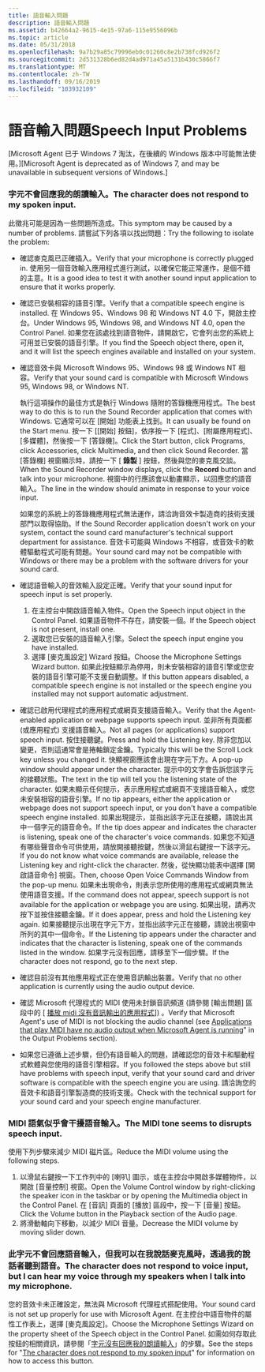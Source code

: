 ```yaml
---
title: 語音輸入問題
description: 語音輸入問題
ms.assetid: b42664a2-9615-4e15-97a6-115e9556096b
ms.topic: article
ms.date: 05/31/2018
ms.openlocfilehash: 9a7b29a85c79996eb0c01260c8e2b738fcd926f2
ms.sourcegitcommit: 2d531328b6ed82d4ad971a45a5131b430c5866f7
ms.translationtype: MT
ms.contentlocale: zh-TW
ms.lasthandoff: 09/16/2019
ms.locfileid: "103932109"
---
```

# <a name="speech-input-problems"></a><span data-ttu-id="b2462-103">語音輸入問題</span><span class="sxs-lookup"><span data-stu-id="b2462-103">Speech Input Problems</span></span>

<span data-ttu-id="b2462-104">\[Microsoft Agent 已于 Windows 7 淘汰，在後續的 Windows 版本中可能無法使用。\]</span><span class="sxs-lookup"><span data-stu-id="b2462-104">\[Microsoft Agent is deprecated as of Windows 7, and may be unavailable in subsequent versions of Windows.\]</span></span>

### <a name="the-character-does-not-respond-to-my-spoken-input"></a><span data-ttu-id="b2462-105">字元不會回應我的朗讀輸入。</span><span class="sxs-lookup"><span data-stu-id="b2462-105">The character does not respond to my spoken input.</span></span>

<span data-ttu-id="b2462-106">此徵兆可能是因為一些問題所造成。</span><span class="sxs-lookup"><span data-stu-id="b2462-106">This symptom may be caused by a number of problems.</span></span> <span data-ttu-id="b2462-107">請嘗試下列各項以找出問題：</span><span class="sxs-lookup"><span data-stu-id="b2462-107">Try the following to isolate the problem:</span></span>

-   <span data-ttu-id="b2462-108">確認麥克風已正確插入。</span><span class="sxs-lookup"><span data-stu-id="b2462-108">Verify that your microphone is correctly plugged in.</span></span> <span data-ttu-id="b2462-109">使用另一個音效輸入應用程式進行測試，以確保它能正常運作，是個不錯的主意。</span><span class="sxs-lookup"><span data-stu-id="b2462-109">It is a good idea to test it with another sound input application to ensure that it works properly.</span></span>
-   <span data-ttu-id="b2462-110">確認已安裝相容的語音引擎。</span><span class="sxs-lookup"><span data-stu-id="b2462-110">Verify that a compatible speech engine is installed.</span></span> <span data-ttu-id="b2462-111">在 Windows 95、Windows 98 和 Windows NT 4.0 下，開啟主控台。</span><span class="sxs-lookup"><span data-stu-id="b2462-111">Under Windows 95, Windows 98, and Windows NT 4.0, open the Control Panel.</span></span> <span data-ttu-id="b2462-112">如果您在該處找到語音物件，請開啟它，它會列出您的系統上可用並已安裝的語音引擎。</span><span class="sxs-lookup"><span data-stu-id="b2462-112">If you find the Speech object there, open it, and it will list the speech engines available and installed on your system.</span></span>
-   <span data-ttu-id="b2462-113">確認音效卡與 Microsoft Windows 95、Windows 98 或 Windows NT 相容。</span><span class="sxs-lookup"><span data-stu-id="b2462-113">Verify that your sound card is compatible with Microsoft Windows 95, Windows 98, or Windows NT.</span></span>

    <span data-ttu-id="b2462-114">執行這項操作的最佳方式是執行 Windows 隨附的答錄機應用程式。</span><span class="sxs-lookup"><span data-stu-id="b2462-114">The best way to do this is to run the Sound Recorder application that comes with Windows.</span></span> <span data-ttu-id="b2462-115">它通常可以在 [開始] 功能表上找到。</span><span class="sxs-lookup"><span data-stu-id="b2462-115">It can usually be found on the Start menu.</span></span> <span data-ttu-id="b2462-116">按一下 [[開始] 按鈕]，依序按一下 [程式]、[附屬應用程式]、[多媒體]，然後按一下 [答錄機]。</span><span class="sxs-lookup"><span data-stu-id="b2462-116">Click the Start button, click Programs, click Accessories, click Multimedia, and then click Sound Recorder.</span></span> <span data-ttu-id="b2462-117">當 [答錄機] 視窗顯示時，請按一下 [ **錄製** ] 按鈕，然後與您的麥克風交談。</span><span class="sxs-lookup"><span data-stu-id="b2462-117">When the Sound Recorder window displays, click the **Record** button and talk into your microphone.</span></span> <span data-ttu-id="b2462-118">視窗中的行應該會以動畫顯示，以回應您的語音輸入。</span><span class="sxs-lookup"><span data-stu-id="b2462-118">The line in the window should animate in response to your voice input.</span></span>

    <span data-ttu-id="b2462-119">如果您的系統上的答錄機應用程式無法運作，請洽詢音效卡製造商的技術支援部門以取得協助。</span><span class="sxs-lookup"><span data-stu-id="b2462-119">If the Sound Recorder application doesn't work on your system, contact the sound card manufacturer's technical support department for assistance.</span></span> <span data-ttu-id="b2462-120">音效卡可能與 Windows 不相容，或音效卡的軟體驅動程式可能有問題。</span><span class="sxs-lookup"><span data-stu-id="b2462-120">Your sound card may not be compatible with Windows or there may be a problem with the software drivers for your sound card.</span></span>

-   <span data-ttu-id="b2462-121">確認語音輸入的音效輸入設定正確。</span><span class="sxs-lookup"><span data-stu-id="b2462-121">Verify that your sound input for speech input is set properly.</span></span>
    1.  <span data-ttu-id="b2462-122">在主控台中開啟語音輸入物件。</span><span class="sxs-lookup"><span data-stu-id="b2462-122">Open the Speech input object in the Control Panel.</span></span> <span data-ttu-id="b2462-123">如果語音物件不存在，請安裝一個。</span><span class="sxs-lookup"><span data-stu-id="b2462-123">If the Speech object is not present, install one.</span></span>
    2.  <span data-ttu-id="b2462-124">選取您已安裝的語音輸入引擎。</span><span class="sxs-lookup"><span data-stu-id="b2462-124">Select the speech input engine you have installed.</span></span>
    3.  <span data-ttu-id="b2462-125">選擇 [麥克風設定] Wizard 按鈕。</span><span class="sxs-lookup"><span data-stu-id="b2462-125">Choose the Microphone Settings Wizard button.</span></span> <span data-ttu-id="b2462-126">如果此按鈕顯示為停用，則未安裝相容的語音引擎或您安裝的語音引擎可能不支援自動調整。</span><span class="sxs-lookup"><span data-stu-id="b2462-126">If this button appears disabled, a compatible speech engine is not installed or the speech engine you installed may not support automatic adjustment.</span></span>
-   <span data-ttu-id="b2462-127">確認已啟用代理程式的應用程式或網頁支援語音輸入。</span><span class="sxs-lookup"><span data-stu-id="b2462-127">Verify that the Agent-enabled application or webpage supports speech input.</span></span> <span data-ttu-id="b2462-128">並非所有頁面都 (或應用程式) 支援語音輸入。</span><span class="sxs-lookup"><span data-stu-id="b2462-128">Not all pages (or applications) support speech input.</span></span> <span data-ttu-id="b2462-129">按住接聽鍵。</span><span class="sxs-lookup"><span data-stu-id="b2462-129">Press and hold the Listening key.</span></span> <span data-ttu-id="b2462-130">除非您加以變更，否則這通常會是捲軸鎖定金鑰。</span><span class="sxs-lookup"><span data-stu-id="b2462-130">Typically this will be the Scroll Lock key unless you changed it.</span></span> <span data-ttu-id="b2462-131">快顯視窗應該會出現在字元下方。</span><span class="sxs-lookup"><span data-stu-id="b2462-131">A pop-up window should appear under the character.</span></span> <span data-ttu-id="b2462-132">提示中的文字會告訴您該字元的接聽狀態。</span><span class="sxs-lookup"><span data-stu-id="b2462-132">The text in the tip will tell you the listening state of the character.</span></span> <span data-ttu-id="b2462-133">如果未顯示任何提示，表示應用程式或網頁不支援語音輸入，或您未安裝相容的語音引擎。</span><span class="sxs-lookup"><span data-stu-id="b2462-133">If no tip appears, either the application or webpage does not support speech input, or you don't have a compatible speech engine installed.</span></span> <span data-ttu-id="b2462-134">如果出現提示，並指出該字元正在接聽，請說出其中一個字元的語音命令。</span><span class="sxs-lookup"><span data-stu-id="b2462-134">If the tip does appear and indicates the character is listening, speak one of the character's voice commands.</span></span> <span data-ttu-id="b2462-135">如果您不知道有哪些聲音命令可供使用，請放開接聽按鍵，然後以滑鼠右鍵按一下該字元。</span><span class="sxs-lookup"><span data-stu-id="b2462-135">If you do not know what voice commands are available, release the Listening key and right-click the character.</span></span> <span data-ttu-id="b2462-136">然後，從快顯功能表中選擇 [開啟語音命令] 視窗。</span><span class="sxs-lookup"><span data-stu-id="b2462-136">Then, choose Open Voice Commands Window from the pop-up menu.</span></span> <span data-ttu-id="b2462-137">如果未出現命令，則表示您所使用的應用程式或網頁無法使用語音支援。</span><span class="sxs-lookup"><span data-stu-id="b2462-137">If the command does not appear, speech support is not available for the application or webpage you are using.</span></span> <span data-ttu-id="b2462-138">如果出現，請再次按下並按住接聽金鑰。</span><span class="sxs-lookup"><span data-stu-id="b2462-138">If it does appear, press and hold the Listening key again.</span></span> <span data-ttu-id="b2462-139">如果接聽提示出現在字元下方，並指出該字元正在接聽，請說出視窗中所列的其中一個命令。</span><span class="sxs-lookup"><span data-stu-id="b2462-139">If the Listening tip appears under the character and indicates that the character is listening, speak one of the commands listed in the window.</span></span> <span data-ttu-id="b2462-140">如果字元沒有回應，請移至下一個步驟。</span><span class="sxs-lookup"><span data-stu-id="b2462-140">If the character does not respond, go to the next step.</span></span>
-   <span data-ttu-id="b2462-141">確認目前沒有其他應用程式正在使用音訊輸出裝置。</span><span class="sxs-lookup"><span data-stu-id="b2462-141">Verify that no other application is currently using the audio output device.</span></span>
-   <span data-ttu-id="b2462-142">確認 Microsoft 代理程式的 MIDI 使用未封鎖音訊頻道 (請參閱 [輸出問題] 區段中的 [ [播放 midi 沒有音訊輸出的應用程式](output-problems.md)]) 。</span><span class="sxs-lookup"><span data-stu-id="b2462-142">Verify that Microsoft Agent's use of MIDI is not blocking the audio channel (see [Applications that play MIDI have no audio output when Microsoft Agent is running](output-problems.md)" in the Output Problems section).</span></span>
-   <span data-ttu-id="b2462-143">如果您已遵循上述步驟，但仍有語音輸入的問題，請確認您的音效卡和驅動程式軟體與您使用的語音引擎相容。</span><span class="sxs-lookup"><span data-stu-id="b2462-143">If you followed the steps above but still have problems with speech input, verify that your sound card and driver software is compatible with the speech engine you are using.</span></span> <span data-ttu-id="b2462-144">請洽詢您的音效卡和語音引擎製造商的技術支援。</span><span class="sxs-lookup"><span data-stu-id="b2462-144">Check with the technical support for your sound card and your speech engine manufacturer.</span></span>

### <a name="the-midi-tone-seems-to-disrupts-speech-input"></a><span data-ttu-id="b2462-145">MIDI 語氣似乎會干擾語音輸入。</span><span class="sxs-lookup"><span data-stu-id="b2462-145">The MIDI tone seems to disrupts speech input.</span></span>

<span data-ttu-id="b2462-146">使用下列步驟來減少 MIDI 磁片區。</span><span class="sxs-lookup"><span data-stu-id="b2462-146">Reduce the MIDI volume using the following steps.</span></span>

1.  <span data-ttu-id="b2462-147">以滑鼠右鍵按一下工作列中的 [喇叭] 圖示，或在主控台中開啟多媒體物件，以開啟 [音量控制] 視窗。</span><span class="sxs-lookup"><span data-stu-id="b2462-147">Open the Volume Control window by right-clicking the speaker icon in the taskbar or by opening the Multimedia object in the Control Panel.</span></span> <span data-ttu-id="b2462-148">在 [音訊] 頁面的 [播放] 區段中，按一下 [音量] 按鈕。</span><span class="sxs-lookup"><span data-stu-id="b2462-148">Click the Volume button in the Playback section of the Audio page.</span></span>
2.  <span data-ttu-id="b2462-149">將滑動軸向下移動，以減少 MIDI 音量。</span><span class="sxs-lookup"><span data-stu-id="b2462-149">Decrease the MIDI volume by moving slider down.</span></span>

### <a name="the-character-does-not-respond-to-voice-input-but-i-can-hear-my-voice-through-my-speakers-when-i-talk-into-my-microphone"></a><span data-ttu-id="b2462-150">此字元不會回應語音輸入，但我可以在我說話麥克風時，透過我的說話者聽到語音。</span><span class="sxs-lookup"><span data-stu-id="b2462-150">The character does not respond to voice input, but I can hear my voice through my speakers when I talk into my microphone.</span></span>

<span data-ttu-id="b2462-151">您的音效卡未正確設定，無法與 Microsoft 代理程式搭配使用。</span><span class="sxs-lookup"><span data-stu-id="b2462-151">Your sound card is not set up properly for use with Microsoft Agent.</span></span> <span data-ttu-id="b2462-152">在主控台中語音物件的屬性工作表上，選擇 [麥克風設定]。</span><span class="sxs-lookup"><span data-stu-id="b2462-152">Choose the Microphone Settings Wizard on the property sheet of the Speech object in the Control Panel.</span></span> <span data-ttu-id="b2462-153">如需如何存取此按鈕的相關資訊，請參閱「[字元沒有回應我的朗讀輸入](#the-character-does-not-respond-to-my-spoken-input)」的步驟。</span><span class="sxs-lookup"><span data-stu-id="b2462-153">See the steps for "[The character does not respond to my spoken input](#the-character-does-not-respond-to-my-spoken-input)" for information on how to access this button.</span></span>

 

 




